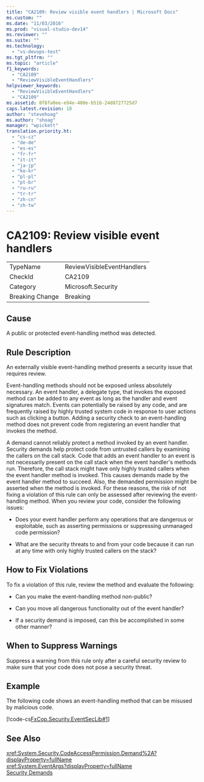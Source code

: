```yaml
---
title: "CA2109: Review visible event handlers | Microsoft Docs"
ms.custom: ""
ms.date: "11/03/2016"
ms.prod: "visual-studio-dev14"
ms.reviewer: ""
ms.suite: ""
ms.technology: 
  - "vs-devops-test"
ms.tgt_pltfrm: ""
ms.topic: "article"
f1_keywords: 
  - "CA2109"
  - "ReviewVisibleEventHandlers"
helpviewer_keywords: 
  - "ReviewVisibleEventHandlers"
  - "CA2109"
ms.assetid: 8f8fa0ee-e94e-400e-b516-24d8727725d7
caps.latest.revision: 18
author: "stevehoag"
ms.author: "shoag"
manager: "wpickett"
translation.priority.ht: 
  - "cs-cz"
  - "de-de"
  - "es-es"
  - "fr-fr"
  - "it-it"
  - "ja-jp"
  - "ko-kr"
  - "pl-pl"
  - "pt-br"
  - "ru-ru"
  - "tr-tr"
  - "zh-cn"
  - "zh-tw"
---
```

# CA2109: Review visible event handlers
|||  
|-|-|  
|TypeName|ReviewVisibleEventHandlers|  
|CheckId|CA2109|  
|Category|Microsoft.Security|  
|Breaking Change|Breaking|  
  
## Cause  
 A public or protected event-handling method was detected.  
  
## Rule Description  
 An externally visible event-handling method presents a security issue that requires review.  
  
 Event-handling methods should not be exposed unless absolutely necessary. An event handler, a delegate type, that invokes the exposed method can be added to any event as long as the handler and event signatures match. Events can potentially be raised by any code, and are frequently raised by highly trusted system code in response to user actions such as clicking a button. Adding a security check to an event-handling method does not prevent code from registering an event handler that invokes the method.  
  
 A demand cannot reliably protect a method invoked by an event handler. Security demands help protect code from untrusted callers by examining the callers on the call stack. Code that adds an event handler to an event is not necessarily present on the call stack when the event handler's methods run. Therefore, the call stack might have only highly trusted callers when the event handler method is invoked. This causes demands made by the event handler method to succeed. Also, the demanded permission might be asserted when the method is invoked. For these reasons, the risk of not fixing a violation of this rule can only be assessed after reviewing the event-handling method. When you review your code, consider the following issues:  
  
-   Does your event handler perform any operations that are dangerous or exploitable, such as asserting permissions or suppressing unmanaged code permission?  
  
-   What are the security threats to and from your code because it can run at any time with only highly trusted callers on the stack?  
  
## How to Fix Violations  
 To fix a violation of this rule, review the method and evaluate the following:  
  
-   Can you make the event-handling method non-public?  
  
-   Can you move all dangerous functionality out of the event handler?  
  
-   If a security demand is imposed, can this be accomplished in some other manner?  
  
## When to Suppress Warnings  
 Suppress a warning from this rule only after a careful security review to make sure that your code does not pose a security threat.  
  
## Example  
 The following code shows an event-handling method that can be misused by malicious code.  
  
 [!code-cs[FxCop.Security.EventSecLib#1](../code-quality/codesnippet/CSharp/ca2109-review-visible-event-handlers_1.cs)]  
  
## See Also  
 <xref:System.Security.CodeAccessPermission.Demand%2A?displayProperty=fullName>   
 <xref:System.EventArgs?displayProperty=fullName>   
 [Security Demands](http://msdn.microsoft.com/en-us/324c14f8-54ff-494d-9fd1-bfd20962c8ba)